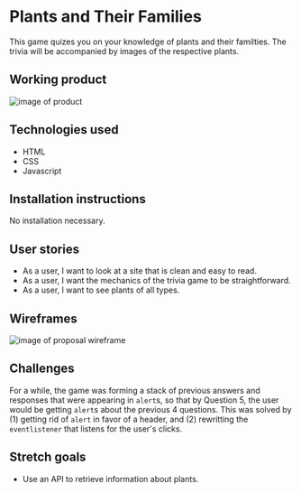 # Plants and Their Families
This game quizes you on your knowledge of plants and their familties. The trivia will be accompanied by images of the respective plants.
## Working product
![image of product](https://i.imgur.com/2QxEiSd.jpg)

## Technologies used
* HTML
* CSS
* Javascript

## Installation instructions
No installation necessary.

## User stories
* As a user, I want to look at a site that is clean and easy to read.
* As a user, I want the mechanics of the trivia game to be straightforward.
* As a user, I want to see plants of all types.

## Wireframes
![image of proposal wireframe](https://i.imgur.com/NVkNS92.png)

## Challenges
For a while, the game was forming a stack of previous answers and responses that were appearing in `alert`s, so that by Question 5, the user would be getting `alert`s about the previous 4 questions. This was solved by (1) getting rid of `alert` in favor of a header, and (2) rewritting the `eventlistener` that listens for the user's clicks.

## Stretch goals
* Use an API to retrieve information about plants.